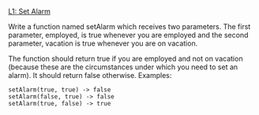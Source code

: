 [L1: Set Alarm](https://www.codewars.com/kata/l1-set-alarm)


Write a function named setAlarm which receives two parameters. The first parameter, employed, is true whenever you are employed and the second parameter, vacation is true whenever you are on vacation.

The function should return true if you are employed and not on vacation (because these are the circumstances under which you need to set an alarm). It should return false otherwise. Examples:

    setAlarm(true, true) -> false
    setAlarm(false, true) -> false
    setAlarm(true, false) -> true 
